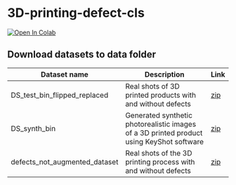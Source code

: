 # 3D-printing-defect-cls

[![Open In Colab](https://colab.research.google.com/assets/colab-badge.svg)](https://colab.research.google.com/github/KoryakovDmitry/3D-printing-defect-cls/blob/main/3d_printing_defect_detection_report.ipynb)

## Download datasets to data folder

| Dataset name | Description | Link  |
| ------- | --- | --- |
| DS_test_bin_flipped_replaced | Real shots of 3D printed products with and without defects  | [zip](https://drive.google.com/file/d/1N7U86GW7YT_Iyq1xd9D_RJSIfduRkMUW/view?usp=sharing) |
| DS_synth_bin | Generated synthetic photorealistic images of a 3D printed product using KeyShot software | [zip](https://drive.google.com/file/d/1HCczXj1-EDU2jm81H0m-TAoVwjWAGlxf/view?usp=sharing) |
| defects_not_augmented_dataset | Real shots of the 3D printing process with and without defects | [zip](https://drive.google.com/file/d/18_NKHORM69052--NmS-RSlHo6FJJHiTm/view?usp=sharing) |


